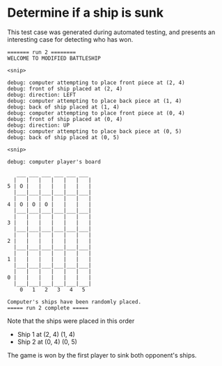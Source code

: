 # Determine if a ship is sunk

This test case was generated during automated testing, and presents an 
interesting case for detecting who has won.

```
======= run 2 ========
WELCOME TO MODIFIED BATTLESHIP

<snip>

debug: computer attempting to place front piece at (2, 4)
debug: front of ship placed at (2, 4)
debug: direction: LEFT
debug: computer attempting to place back piece at (1, 4)
debug: back of ship placed at (1, 4)
debug: computer attempting to place front piece at (0, 4)
debug: front of ship placed at (0, 4)
debug: direction: UP
debug: computer attempting to place back piece at (0, 5)
debug: back of ship placed at (0, 5)

<snip>

debug: computer player's board

   ___ ___ ___ ___ ___ ___ 
  |   |   |   |   |   |   |
5 | O |   |   |   |   |   |
  |___|___|___|___|___|___|
  |   |   |   |   |   |   |
4 | O | O | O |   |   |   |
  |___|___|___|___|___|___|
  |   |   |   |   |   |   |
3 |   |   |   |   |   |   |
  |___|___|___|___|___|___|
  |   |   |   |   |   |   |
2 |   |   |   |   |   |   |
  |___|___|___|___|___|___|
  |   |   |   |   |   |   |
1 |   |   |   |   |   |   |
  |___|___|___|___|___|___|
  |   |   |   |   |   |   |
0 |   |   |   |   |   |   |
  |___|___|___|___|___|___|
    0   1   2   3   4   5   

Computer's ships have been randomly placed.
===== run 2 complete =====
```

Note that the ships were placed in this order

* Ship 1 at (2, 4) (1, 4)
* Ship 2 at (0, 4) (0, 5)

The game is won by the first player to sink both opponent's ships.